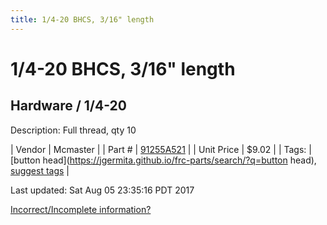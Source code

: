 ```yaml
---
title: 1/4-20 BHCS, 3/16" length
---
```


# 1/4-20 BHCS, 3/16" length
## Hardware / 1/4-20
Description: 	Full thread, qty 10 

| Vendor | Mcmaster | 
| Part # | [91255A521](https://www.mcmaster.com/#91255A521) | 
| Unit Price | $9.02 | 
| Tags: | [button head](https://jgermita.github.io/frc-parts/search/?q=button head), [suggest tags](https://docs.google.com/forms/d/e/1FAIpQLSeWyY8v3RgOty-MyWmh9U0iivNYN_molChYyS-0U-o-kOAv_g/viewform) | 

Last updated: Sat Aug 05 23:35:16 PDT 2017

 [Incorrect/Incomplete information?](https://docs.google.com/forms/d/e/1FAIpQLSeWyY8v3RgOty-MyWmh9U0iivNYN_molChYyS-0U-o-kOAv_g/viewform)